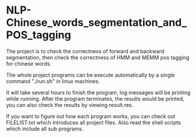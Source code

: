 # NLP-Chinese_words_segmentation_and_POS_tagging

The project is to check the correctness of forward and backward segmentation, then check the correctness of HMM and MEMM pos tagging for chinese words.

The whole project programs can be execute automatically by a single command "./run.sh" in linux machines.

It will take several hours to finish the program, log messages will be printing while running.
After the program terminates, the results would be printed, you can also check the results by viewing result.res.

If you want to figure out how each program works, you can check out FILELIST.txt which introduces all project files.
Also read the shell scripts which include all sub programs. 